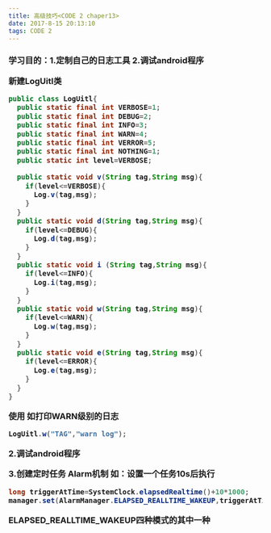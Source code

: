 ```yaml
---
title: 高级技巧<CODE 2 chaper13>
date: 2017-8-15 20:13:10
tags: CODE 2
---
```


<h3>学习目的：1.定制自己的日志工具 2.调试android程序

新建LogUitl类
```java
public class LogUitl{
  public static final int VERBOSE=1;
  public static final int DEBUG=2;
  public static final int INFO=3;
  public static final int WARN=4;
  public static final int VERROR=5;
  public static final int NOTHING=1;
  public static int level=VERBOSE;

  public static void v(String tag,String msg){
    if(level<=VERBOSE){
      Log.v(tag,msg);
    }
  }
  public static void d(String tag,String msg){
    if(level<=DEBUG){
      Log.d(tag,msg);
    }
  }
  public static void i (String tag,String msg){
    if(level<=INFO){
      Log.i(tag,msg);
    }
  }
  public static void w(String tag,String msg){
    if(level<=WARN){
      Log.w(tag,msg);
    }
  }
  public static void e(String tag,String msg){
    if(level<=ERROR){
      Log.e(tag,msg);
    }
  }
}  
```

使用 如打印WARN级别的日志
```java
LogUitl.w("TAG","warn log");
```

2.调试android程序


3.创建定时任务  Alarm机制
如：设置一个任务10s后执行
```java
long triggerAtTime=SystemClock.elapsedRealtime()+10*1000;
manager.set(AlarmManager.ELAPSED_REALLTIME_WAKEUP,triggerAtTime,pendingIntent);
```
ELAPSED_REALLTIME_WAKEUP四种模式的其中一种

